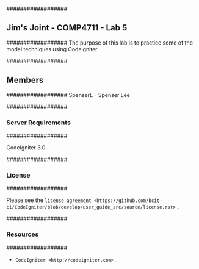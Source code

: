 ##################
## Jim's Joint - COMP4711 - Lab 5
##################
The purpose of this lab is to practice some of the model techniques using Codeigniter.

##################
## Members
##################
SpenserL - Spenser Lee

##################
### Server Requirements
##################

CodeIgniter 3.0

##################
### License
##################

Please see the `license
agreement <https://github.com/bcit-ci/CodeIgniter/blob/develop/user_guide_src/source/license.rst>`_.

##################
### Resources
##################

-  `CodeIgniter <http://codeigniter.com>`_

